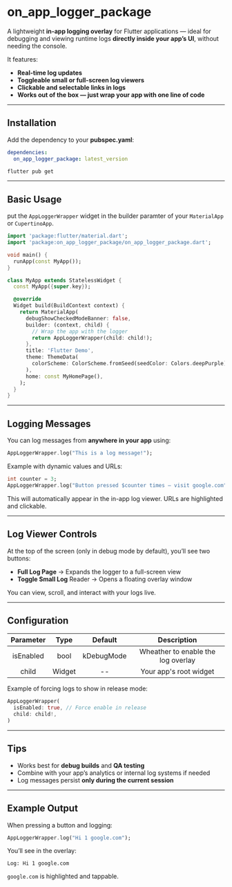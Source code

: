 # on_app_logger_package

A lightweight **in-app logging overlay** for Flutter applications — ideal for debugging and viewing runtime logs **directly inside your app’s UI**, without needing the console.

It features:
- **Real-time log updates**  
- **Toggleable small or full-screen log viewers**  
- **Clickable and selectable links in logs**  
- **Works out of the box — just wrap your app with one line of code**

---

## Installation

Add the dependency to your **pubspec.yaml**:

```yaml
dependencies:
  on_app_logger_package: latest_version
```

```bash
flutter pub get
```

---

## Basic Usage

put the `AppLoggerWrapper` widget in the builder paramter of your `MaterialApp` or `CupertinoApp`.

```dart
import 'package:flutter/material.dart';
import 'package:on_app_logger_package/on_app_logger_package.dart';

void main() {
  runApp(const MyApp());
}

class MyApp extends StatelessWidget {
  const MyApp({super.key});

  @override
  Widget build(BuildContext context) {
    return MaterialApp(
      debugShowCheckedModeBanner: false,
      builder: (context, child) {
        // Wrap the app with the logger
        return AppLoggerWrapper(child: child!);
      },
      title: 'Flutter Demo',
      theme: ThemeData(
        colorScheme: ColorScheme.fromSeed(seedColor: Colors.deepPurple),
      ),
      home: const MyHomePage(),
    );
  }
}
```

---

## Logging Messages

You can log messages from **anywhere in your app** using:

```dart
AppLoggerWrapper.log("This is a log message!");
```

Example with dynamic values and URLs:
```dart
int counter = 3;
AppLoggerWrapper.log("Button pressed $counter times — visit google.com");
```

This will automatically appear in the in-app log viewer.
URLs are highlighted and clickable.

---

## Log Viewer Controls

At the top of the screen (only in debug mode by default), you’ll see two buttons:
- **Full Log Page** → Expands the logger to a full-screen view
- **Toggle Small Log** Reader → Opens a floating overlay window

You can view, scroll, and interact with your logs live.

---

## Configuration
| Parameter | Type | Default | Description |
|:------------:|:-------------:|:-------------:|:-------------:|
| isEnabled | bool | kDebugMode | Wheather to enable the log overlay |
| child | Widget | -- | Your app's root widget |

Example of forcing logs to show in release mode:

```dart
AppLoggerWrapper(
  isEnabled: true, // Force enable in release
  child: child!,
)
```

---

## Tips

- Works best for **debug builds** and **QA testing**
- Combine with your app’s analytics or internal log systems if needed
- Log messages persist **only during the current session**

---

## Example Output

When pressing a button and logging:
```dart
AppLoggerWrapper.log("Hi 1 google.com");
```
You’ll see in the overlay:
```text
Log: Hi 1 google.com
```
`google.com` is highlighted and tappable.
